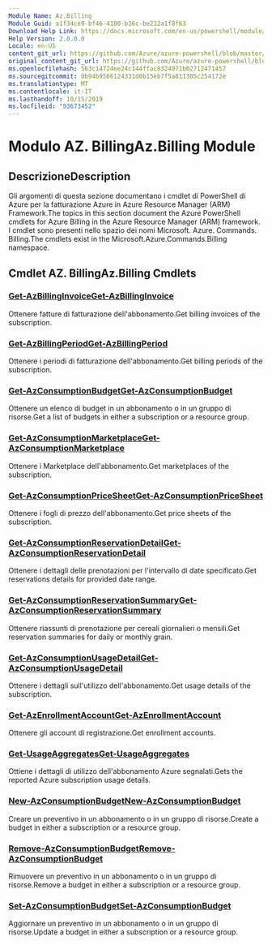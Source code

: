 ```yaml
---
Module Name: Az.Billing
Module Guid: a1f34ce9-bf46-4180-b36c-be232a1f8f63
Download Help Link: https://docs.microsoft.com/en-us/powershell/module/az.billing
Help Version: 2.0.0.0
Locale: en-US
content_git_url: https://github.com/Azure/azure-powershell/blob/master/src/Billing/Billing/help/Az.Billing.md
original_content_git_url: https://github.com/Azure/azure-powershell/blob/master/src/Billing/Billing/help/Az.Billing.md
ms.openlocfilehash: 563c14724ee24c144ffac8324071b02712471457
ms.sourcegitcommit: 0b94b9566124331d0b15eb7f5a811305c254172e
ms.translationtype: MT
ms.contentlocale: it-IT
ms.lasthandoff: 10/15/2019
ms.locfileid: "93673452"
---
```

# <span data-ttu-id="b7f5f-101">Modulo AZ. Billing</span><span class="sxs-lookup"><span data-stu-id="b7f5f-101">Az.Billing Module</span></span>
## <span data-ttu-id="b7f5f-102">Descrizione</span><span class="sxs-lookup"><span data-stu-id="b7f5f-102">Description</span></span>
<span data-ttu-id="b7f5f-103">Gli argomenti di questa sezione documentano i cmdlet di PowerShell di Azure per la fatturazione Azure in Azure Resource Manager (ARM) Framework.</span><span class="sxs-lookup"><span data-stu-id="b7f5f-103">The topics in this section document the Azure PowerShell cmdlets for Azure Billing in the Azure Resource Manager (ARM) framework.</span></span> <span data-ttu-id="b7f5f-104">I cmdlet sono presenti nello spazio dei nomi Microsoft. Azure. Commands. Billing.</span><span class="sxs-lookup"><span data-stu-id="b7f5f-104">The cmdlets exist in the Microsoft.Azure.Commands.Billing namespace.</span></span>

## <span data-ttu-id="b7f5f-105">Cmdlet AZ. Billing</span><span class="sxs-lookup"><span data-stu-id="b7f5f-105">Az.Billing Cmdlets</span></span>
### [<span data-ttu-id="b7f5f-106">Get-AzBillingInvoice</span><span class="sxs-lookup"><span data-stu-id="b7f5f-106">Get-AzBillingInvoice</span></span>](Get-AzBillingInvoice.md)
<span data-ttu-id="b7f5f-107">Ottenere fatture di fatturazione dell'abbonamento.</span><span class="sxs-lookup"><span data-stu-id="b7f5f-107">Get billing invoices of the subscription.</span></span>

### [<span data-ttu-id="b7f5f-108">Get-AzBillingPeriod</span><span class="sxs-lookup"><span data-stu-id="b7f5f-108">Get-AzBillingPeriod</span></span>](Get-AzBillingPeriod.md)
<span data-ttu-id="b7f5f-109">Ottenere i periodi di fatturazione dell'abbonamento.</span><span class="sxs-lookup"><span data-stu-id="b7f5f-109">Get billing periods of the subscription.</span></span>

### [<span data-ttu-id="b7f5f-110">Get-AzConsumptionBudget</span><span class="sxs-lookup"><span data-stu-id="b7f5f-110">Get-AzConsumptionBudget</span></span>](Get-AzConsumptionBudget.md)
<span data-ttu-id="b7f5f-111">Ottenere un elenco di budget in un abbonamento o in un gruppo di risorse.</span><span class="sxs-lookup"><span data-stu-id="b7f5f-111">Get a list of budgets in either a subscription or a resource group.</span></span>

### [<span data-ttu-id="b7f5f-112">Get-AzConsumptionMarketplace</span><span class="sxs-lookup"><span data-stu-id="b7f5f-112">Get-AzConsumptionMarketplace</span></span>](Get-AzConsumptionMarketplace.md)
<span data-ttu-id="b7f5f-113">Ottenere i Marketplace dell'abbonamento.</span><span class="sxs-lookup"><span data-stu-id="b7f5f-113">Get marketplaces of the subscription.</span></span>

### [<span data-ttu-id="b7f5f-114">Get-AzConsumptionPriceSheet</span><span class="sxs-lookup"><span data-stu-id="b7f5f-114">Get-AzConsumptionPriceSheet</span></span>](Get-AzConsumptionPriceSheet.md)
<span data-ttu-id="b7f5f-115">Ottenere i fogli di prezzo dell'abbonamento.</span><span class="sxs-lookup"><span data-stu-id="b7f5f-115">Get price sheets of the subscription.</span></span>

### [<span data-ttu-id="b7f5f-116">Get-AzConsumptionReservationDetail</span><span class="sxs-lookup"><span data-stu-id="b7f5f-116">Get-AzConsumptionReservationDetail</span></span>](Get-AzConsumptionReservationDetail.md)
<span data-ttu-id="b7f5f-117">Ottenere i dettagli delle prenotazioni per l'intervallo di date specificato.</span><span class="sxs-lookup"><span data-stu-id="b7f5f-117">Get reservations details for provided date range.</span></span>

### [<span data-ttu-id="b7f5f-118">Get-AzConsumptionReservationSummary</span><span class="sxs-lookup"><span data-stu-id="b7f5f-118">Get-AzConsumptionReservationSummary</span></span>](Get-AzConsumptionReservationSummary.md)
<span data-ttu-id="b7f5f-119">Ottenere riassunti di prenotazione per cereali giornalieri o mensili.</span><span class="sxs-lookup"><span data-stu-id="b7f5f-119">Get reservation summaries for daily or monthly grain.</span></span>

### [<span data-ttu-id="b7f5f-120">Get-AzConsumptionUsageDetail</span><span class="sxs-lookup"><span data-stu-id="b7f5f-120">Get-AzConsumptionUsageDetail</span></span>](Get-AzConsumptionUsageDetail.md)
<span data-ttu-id="b7f5f-121">Ottenere i dettagli sull'utilizzo dell'abbonamento.</span><span class="sxs-lookup"><span data-stu-id="b7f5f-121">Get usage details of the subscription.</span></span>

### [<span data-ttu-id="b7f5f-122">Get-AzEnrollmentAccount</span><span class="sxs-lookup"><span data-stu-id="b7f5f-122">Get-AzEnrollmentAccount</span></span>](Get-AzEnrollmentAccount.md)
<span data-ttu-id="b7f5f-123">Ottenere gli account di registrazione.</span><span class="sxs-lookup"><span data-stu-id="b7f5f-123">Get enrollment accounts.</span></span>

### [<span data-ttu-id="b7f5f-124">Get-UsageAggregates</span><span class="sxs-lookup"><span data-stu-id="b7f5f-124">Get-UsageAggregates</span></span>](Get-UsageAggregates.md)
<span data-ttu-id="b7f5f-125">Ottiene i dettagli di utilizzo dell'abbonamento Azure segnalati.</span><span class="sxs-lookup"><span data-stu-id="b7f5f-125">Gets the reported Azure subscription usage details.</span></span>

### [<span data-ttu-id="b7f5f-126">New-AzConsumptionBudget</span><span class="sxs-lookup"><span data-stu-id="b7f5f-126">New-AzConsumptionBudget</span></span>](New-AzConsumptionBudget.md)
<span data-ttu-id="b7f5f-127">Creare un preventivo in un abbonamento o in un gruppo di risorse.</span><span class="sxs-lookup"><span data-stu-id="b7f5f-127">Create a budget in either a subscription or a resource group.</span></span>

### [<span data-ttu-id="b7f5f-128">Remove-AzConsumptionBudget</span><span class="sxs-lookup"><span data-stu-id="b7f5f-128">Remove-AzConsumptionBudget</span></span>](Remove-AzConsumptionBudget.md)
<span data-ttu-id="b7f5f-129">Rimuovere un preventivo in un abbonamento o in un gruppo di risorse.</span><span class="sxs-lookup"><span data-stu-id="b7f5f-129">Remove a budget in either a subscription or a resource group.</span></span>

### [<span data-ttu-id="b7f5f-130">Set-AzConsumptionBudget</span><span class="sxs-lookup"><span data-stu-id="b7f5f-130">Set-AzConsumptionBudget</span></span>](Set-AzConsumptionBudget.md)
<span data-ttu-id="b7f5f-131">Aggiornare un preventivo in un abbonamento o in un gruppo di risorse.</span><span class="sxs-lookup"><span data-stu-id="b7f5f-131">Update a budget in either a subscription or a resource group.</span></span>

